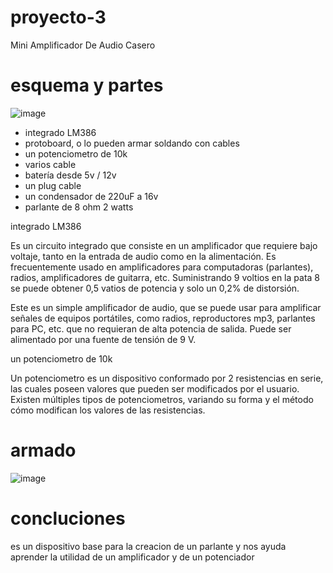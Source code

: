 # proyecto-3
Mini Amplificador De Audio Casero

# esquema y partes
![image](https://user-images.githubusercontent.com/116819463/221905571-0168ecac-9dfe-413f-8c08-3a4c4d8b006b.png)

- integrado LM386
- protoboard, o lo pueden armar soldando con cables
- un potenciometro de 10k
- varios cable
- batería desde 5v / 12v
- un plug cable
- un condensador de 220uF a 16v
- parlante de 8 ohm 2 watts

integrado LM386

Es un circuito integrado que consiste en un amplificador que requiere bajo voltaje, tanto en la entrada de audio como en la alimentación. Es frecuentemente usado en amplificadores para computadoras (parlantes), radios, amplificadores de guitarra, etc.
Suministrando 9 voltios en la pata 8 se puede obtener 0,5 vatios de potencia y solo un 0,2% de distorsión.

Este es un simple amplificador de audio, que se puede usar para amplificar señales de equipos portátiles, como radios, reproductores mp3, parlantes para PC, etc. que no requieran de alta potencia de salida. Puede ser alimentado por una fuente de tensión de 9 V.

un potenciometro de 10k

Un potenciometro es un dispositivo conformado por 2 resistencias en serie, las cuales poseen valores que pueden ser modificados por el usuario. Existen múltiples tipos de potenciometros, variando su forma y el método cómo modifican los valores de las resistencias.

# armado
![image](https://user-images.githubusercontent.com/116819463/221908447-3f921d58-6292-43e0-97fc-8d76690e5938.png)

# concluciones
es un dispositivo base para la creacion de un parlante y nos ayuda aprender la utilidad de un amplificador y de un potenciador
